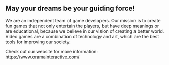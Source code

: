 ## May your dreams be your guiding force!

We are an independent team of game developers. Our mission is to create fun games that not only entertain the players, but have deep meanings or are educational, because we believe in our vision of creating a better world. Video games are a combination of technology and art, which are the best tools for improving our society.

Check out our website for more information: https://www.oramainteractive.com/
